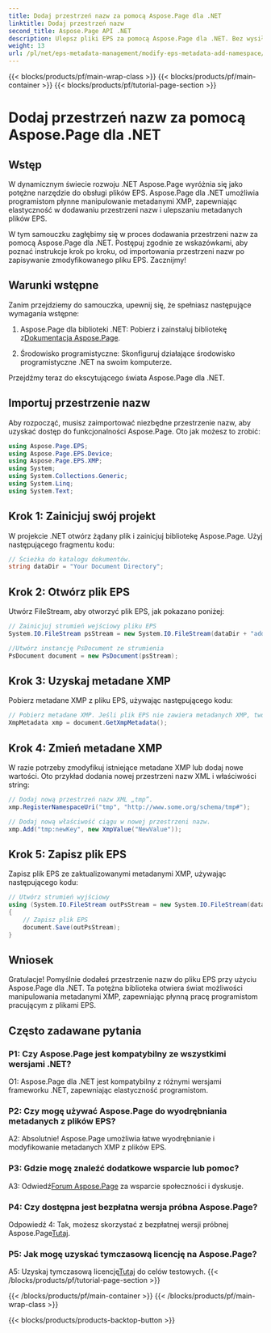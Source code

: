```yaml
---
title: Dodaj przestrzeń nazw za pomocą Aspose.Page dla .NET
linktitle: Dodaj przestrzeń nazw
second_title: Aspose.Page API .NET
description: Ulepsz pliki EPS za pomocą Aspose.Page dla .NET. Bez wysiłku dodawaj przestrzenie nazw, modyfikuj metadane XMP i usprawnij przepływ prac programistycznych .NET.
weight: 13
url: /pl/net/eps-metadata-management/modify-eps-metadata-add-namespace/
---
```


{{< blocks/products/pf/main-wrap-class >}}
{{< blocks/products/pf/main-container >}}
{{< blocks/products/pf/tutorial-page-section >}}

# Dodaj przestrzeń nazw za pomocą Aspose.Page dla .NET

## Wstęp

W dynamicznym świecie rozwoju .NET Aspose.Page wyróżnia się jako potężne narzędzie do obsługi plików EPS. Aspose.Page dla .NET umożliwia programistom płynne manipulowanie metadanymi XMP, zapewniając elastyczność w dodawaniu przestrzeni nazw i ulepszaniu metadanych plików EPS.

W tym samouczku zagłębimy się w proces dodawania przestrzeni nazw za pomocą Aspose.Page dla .NET. Postępuj zgodnie ze wskazówkami, aby poznać instrukcje krok po kroku, od importowania przestrzeni nazw po zapisywanie zmodyfikowanego pliku EPS. Zacznijmy!

## Warunki wstępne

Zanim przejdziemy do samouczka, upewnij się, że spełniasz następujące wymagania wstępne:

1.  Aspose.Page dla biblioteki .NET: Pobierz i zainstaluj bibliotekę z[Dokumentacja Aspose.Page](https://reference.aspose.com/page/net/).

2. Środowisko programistyczne: Skonfiguruj działające środowisko programistyczne .NET na swoim komputerze.

Przejdźmy teraz do ekscytującego świata Aspose.Page dla .NET.

## Importuj przestrzenie nazw

Aby rozpocząć, musisz zaimportować niezbędne przestrzenie nazw, aby uzyskać dostęp do funkcjonalności Aspose.Page. Oto jak możesz to zrobić:

```csharp
using Aspose.Page.EPS;
using Aspose.Page.EPS.Device;
using Aspose.Page.EPS.XMP;
using System;
using System.Collections.Generic;
using System.Linq;
using System.Text;
```

## Krok 1: Zainicjuj swój projekt

W projekcie .NET otwórz żądany plik i zainicjuj bibliotekę Aspose.Page. Użyj następującego fragmentu kodu:

```csharp
// Ścieżka do katalogu dokumentów.
string dataDir = "Your Document Directory";
```

## Krok 2: Otwórz plik EPS

Utwórz FileStream, aby otworzyć plik EPS, jak pokazano poniżej:

```csharp
// Zainicjuj strumień wejściowy pliku EPS
System.IO.FileStream psStream = new System.IO.FileStream(dataDir + "add_simple_props_input.eps", System.IO.FileMode.Open, System.IO.FileAccess.Read);

//Utwórz instancję PsDocument ze strumienia
PsDocument document = new PsDocument(psStream);
```

## Krok 3: Uzyskaj metadane XMP

Pobierz metadane XMP z pliku EPS, używając następującego kodu:

```csharp
// Pobierz metadane XMP. Jeśli plik EPS nie zawiera metadanych XMP, tworzony jest nowy z wartościami z komentarzy metadanych PS.
XmpMetadata xmp = document.GetXmpMetadata();
```

## Krok 4: Zmień metadane XMP

W razie potrzeby zmodyfikuj istniejące metadane XMP lub dodaj nowe wartości. Oto przykład dodania nowej przestrzeni nazw XML i właściwości string:

```csharp
// Dodaj nową przestrzeń nazw XML „tmp”.
xmp.RegisterNamespaceUri("tmp", "http://www.some.org/schema/tmp#");

// Dodaj nową właściwość ciągu w nowej przestrzeni nazw.
xmp.Add("tmp:newKey", new XmpValue("NewValue"));
```

## Krok 5: Zapisz plik EPS

Zapisz plik EPS ze zaktualizowanymi metadanymi XMP, używając następującego kodu:

```csharp
// Utwórz strumień wyjściowy
using (System.IO.FileStream outPsStream = new System.IO.FileStream(dataDir + "add_namespace_output.eps", System.IO.FileMode.Create, System.IO.FileAccess.Write))
{
    // Zapisz plik EPS
    document.Save(outPsStream);
}
```

## Wniosek

Gratulacje! Pomyślnie dodałeś przestrzenie nazw do pliku EPS przy użyciu Aspose.Page dla .NET. Ta potężna biblioteka otwiera świat możliwości manipulowania metadanymi XMP, zapewniając płynną pracę programistom pracującym z plikami EPS.

## Często zadawane pytania

### P1: Czy Aspose.Page jest kompatybilny ze wszystkimi wersjami .NET?

O1: Aspose.Page dla .NET jest kompatybilny z różnymi wersjami frameworku .NET, zapewniając elastyczność programistom.

### P2: Czy mogę używać Aspose.Page do wyodrębniania metadanych z plików EPS?

A2: Absolutnie! Aspose.Page umożliwia łatwe wyodrębnianie i modyfikowanie metadanych XMP z plików EPS.

### P3: Gdzie mogę znaleźć dodatkowe wsparcie lub pomoc?

 A3: Odwiedź[Forum Aspose.Page](https://forum.aspose.com/c/page/39) za wsparcie społeczności i dyskusje.

### P4: Czy dostępna jest bezpłatna wersja próbna Aspose.Page?

 Odpowiedź 4: Tak, możesz skorzystać z bezpłatnej wersji próbnej Aspose.Page[Tutaj](https://releases.aspose.com/).

### P5: Jak mogę uzyskać tymczasową licencję na Aspose.Page?

 A5: Uzyskaj tymczasową licencję[Tutaj](https://purchase.aspose.com/temporary-license/) do celów testowych.
{{< /blocks/products/pf/tutorial-page-section >}}

{{< /blocks/products/pf/main-container >}}
{{< /blocks/products/pf/main-wrap-class >}}

{{< blocks/products/products-backtop-button >}}
